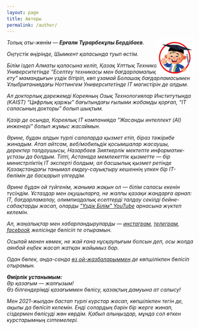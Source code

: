 ```yaml
---
layout: page
title: Авторы
permalink: /author/
---
```


<div style="position: relative;">
  <img src="\assets\img\uzdik-logo.png" alt="Image" style="position: absolute; top: 0; right: 0; width: 100px; height: 100px;">
  <!-- Your content goes here -->
</div>

*Толық аты-жөнім* &mdash; <i><b>Ерғали Тұрарбекұлы Бердібаев</b></i>.

*Оңтүстік өңірінде, Шымкент қаласында туып өстім.* 

*Білім іздеп Алматы қаласына келіп, Қазақ Ұлттық Техникалық Университетінде “Есептеу техникасы мен бағдарламалық қамтамасыз ету” мамандығын үздік бітіріп, көп ұзамай Болашақ бағдарламасымен Ұлыбританиядағы Ноттингем Университетінде IT магистірін де алдым.*

*Ал докторлық дәрежемді Кореяның Озық Технологиялар Институтында (KAIST) “Цифрлық қаржы” бағытындағы ғылыми жобамды қорғап, “IT саласының докторы” болып шықтым.*

*Қазір де осында, Кореялық IT компанияда "Жасанды интеллект (AI) инженері" болып жұмыс жасаймын.*

*Әрине, бұдан алдын түрлі салаларда қызмет етіп, біраз тәжірибе жинадым. Атап айтсам, веб/мобильдік қосымшалар жасаушы, деректер талдаушысы, Назарбаев Зияткерлік мектепте информатик-ұстазы да болдым. Тіпті, Астанада мемлекеттік қызметте &mdash; бір министрліктің IT эксперті болдым, ал басшылық қызмет ретінде Қазақстандағы танымал емдеу-сауықтыру кешеннің үлкен бір ІТ-бөлімін де басқарып үлгердім.*

*Әрине бұдан ой түйгенім, жаныма жақын ол &mdash; білім саласы екенін түсіндім. Ұстаздар мен оқушыларға, не жалпы қазақи жандарға арнап: IT, бағдарламалау, олимпиадалық есептерді талдау секілді бейне-сабақтарды жасап, оларды ["Үздік Білім" YouTube](https://www.youtube.com/@Uzdik) арнасына жүктеп келемін.*

*Ал, жаңалықтар мен хабарландыруларды &mdash; [инстаграм](https://www.instagram.com/uzdik.bilim/), [телеграм](https://t.me/Uzdik_BILIM), [facebook](https://www.facebook.com/uzdik.bilim) желісінде бөлісіп те отырамын.*

*Осылай менен көмек, не жай ғана нұсқаулығым болсын деп, осы жолда аянбай еңбек жасап жатқан жайымыз бар.*

*Одан бөлек, анда-санда [өз ой-жазбаларыммен](https://t.me/Yergalilfe) де көпшілікпен бөлісіп отырамын.*

<i><b>Өмірлік ұстанымым:</b></i><br>
*Әр қазағым &mdash; жалғызым! <br>Өз білгендерімді қазағыммен бөлісу, қазақтың дамуына ат салысу!*


*Мен 2021-жылдан бастап түрлі күрстар жасап, көпшілікпен тегін де, ақылы да бөлісіп келемін. Енді солардың бәрін бір жерге жинап, сіздермен бөлісуді жөн көрдім. Қабыл алыңыздар, мұнда сол өткен курстарымның сілтемелері.*
